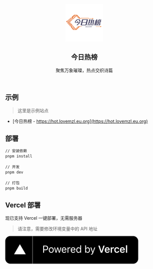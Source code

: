 <div align="center">
<img alt="logo" height="120" src="./public/favicon.png" width="120"/>
<h2>今日热榜</h2>
<p>聚焦万象璀璨，热点交织诗篇</p>
<br />
</div>


## 示例

> 这里是示例站点

- [今日热榜 - https://hot.lovemzl.eu.org](https://hot.lovemzl.eu.org)


## 部署

```bash
// 安装依赖
pnpm install

// 开发
pnpm dev

// 打包
pnpm build
```

## Vercel 部署

现已支持 Vercel 一键部署，无需服务器

> 请注意，需要修改环境变量中的 API 地址

![Powered by Vercel](./public/ico/powered-by-vercel.svg)
